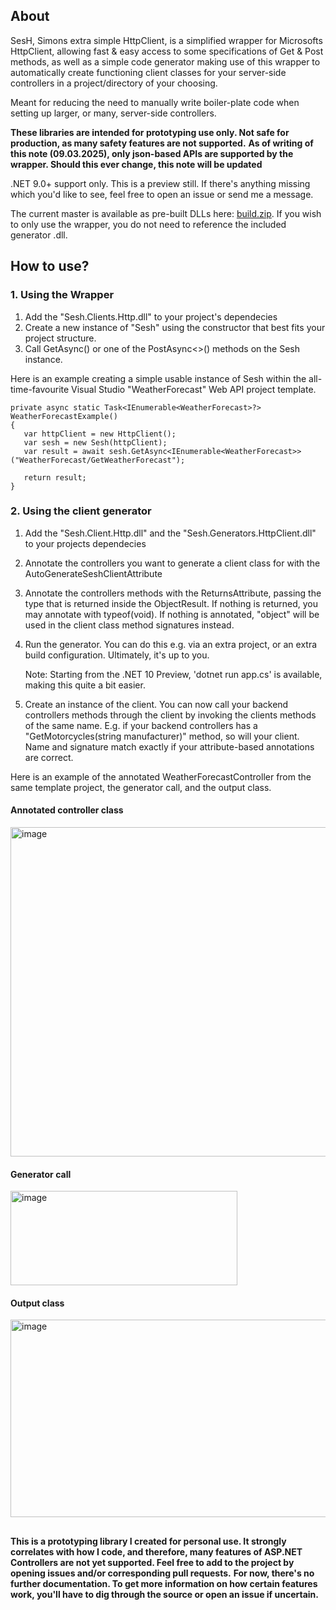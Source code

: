 ## About

SesH, Simons extra simple HttpClient, is a simplified wrapper for Microsofts HttpClient, allowing fast & easy access to some specifications of Get & Post methods, as well as a simple code generator making use of this wrapper to automatically create functioning client classes for your server-side controllers in a project/directory of your choosing.

Meant for reducing the need to manually write boiler-plate code when setting up larger, or many, server-side controllers.

**These libraries are intended for prototyping use only. Not safe for production, as many safety features are not supported.**
**As of writing of this note (09.03.2025), only json-based APIs are supported by the wrapper. Should this ever change, this note will be updated**

.NET 9.0+ support only. This is a preview still. If there's anything missing which you'd like to see, feel free to open an issue or send me a message.

The current master is available as pre-built DLLs here: [build.zip](https://github.com/user-attachments/files/19150109/build.zip).
If you wish to only use the wrapper, you do not need to reference the included generator .dll.

## How to use?

### 1. Using the Wrapper

1. Add the "Sesh.Clients.Http.dll" to your project's dependecies
2. Create a new instance of "Sesh" using the constructor that best fits your project structure.
3. Call GetAsync<T>() or one of the PostAsync<>() methods on the Sesh instance.

Here is an example creating a simple usable instance of Sesh within the all-time-favourite Visual Studio "WeatherForecast" Web API project template.

```  
private async static Task<IEnumerable<WeatherForecast>?> WeatherForecastExample()
{
   var httpClient = new HttpClient();
   var sesh = new Sesh(httpClient);
   var result = await sesh.GetAsync<IEnumerable<WeatherForecast>>("WeatherForecast/GetWeatherForecast");

   return result;
}
```

### 2. Using the client generator

1. Add the "Sesh.Client.Http.dll" and the "Sesh.Generators.HttpClient.dll" to your projects dependecies
2. Annotate the controllers you want to generate a client class for with the AutoGenerateSeshClientAttribute
3. Annotate the controllers methods with the ReturnsAttribute, passing the type that is returned inside the ObjectResult. If nothing is returned, you may annotate with typeof(void). If nothing is annotated, "object" will be used in the client class method signatures instead.
4. Run the generator. You can do this e.g. via an extra project, or an extra build configuration. Ultimately, it's up to you.

   Note: Starting from the .NET 10 Preview, 'dotnet run app.cs' is available, making this quite a bit easier.

6. Create an instance of the client. You can now call your backend controllers methods through the client by invoking the clients methods of the same name. E.g. if your backend controllers has a "GetMotorcycles(string manufacturer)" method, so will your client. Name and signature match exactly if your attribute-based annotations are correct.

Here is an example of the annotated WeatherForecastController from the same template project, the generator call, and the output class.
#### Annotated controller class
<img width="872" height="527" alt="image" src="https://github.com/user-attachments/assets/670b5a31-45c8-46e4-8191-ff3a92ffcd0e" />

#### Generator call
<img width="363" height="151" alt="image" src="https://github.com/user-attachments/assets/02099837-6463-4ce6-869d-43d420b98443" />

#### Output class
<img width="851" height="316" alt="image" src="https://github.com/user-attachments/assets/42093201-fe6d-4b5e-bd56-c44ff4176535" />

##

**This is a prototyping library I created for personal use. It strongly correlates with how I code, and therefore, many features of ASP.NET Controllers are not yet supported. Feel free to add to the project by opening issues and/or corresponding pull requests.**
**For now, there's no further documentation. To get more information on how certain features work, you'll have to dig through the source or open an issue if uncertain.** 

